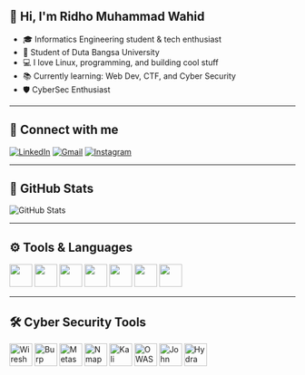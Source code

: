 ## 👋 Hi, I'm Ridho Muhammad Wahid

* 🎓 Informatics Engineering student & tech enthusiast
* 🏫 Student of Duta Bangsa University
* 💻 I love Linux, programming, and building cool stuff
* 📚 Currently learning: Web Dev, CTF, and Cyber Security
* 🛡️ CyberSec Enthusiast

---

## 🔗 Connect with me

[![LinkedIn](https://img.shields.io/badge/-LinkedIn-blue?style=flat\&logo=linkedin)]([https://linkedin.com/in/ridho-muhammad-wahid]%28https://www.linkedin.com/in/ridho-muhammad-wahid-b50761344/%29)
[![Gmail](https://img.shields.io/badge/-Gmail-D14836?style=flat\&logo=gmail\&logoColor=white)](mailto:ridhoyaka999@gmail.com)
[![Instagram](https://img.shields.io/badge/-Instagram-E4405F?style=flat\&logo=instagram\&logoColor=white)](https://instagram.com/ridhoyaka_)

---

## 🚀 GitHub Stats

![GitHub Stats](https://github-readme-stats.vercel.app/api?username=ridhoyaka\&show_icons=true\&hide_title=true\&count_private=true\&hide=prs\&theme=radical)

---

## ⚙️ Tools & Languages

<p>
  <img src="https://cdn.jsdelivr.net/gh/devicons/devicon/icons/python/python-original.svg" width="40" height="40"/>
  <img src="https://cdn.jsdelivr.net/gh/devicons/devicon/icons/c/c-original.svg" width="40" height="40"/>
  <img src="https://cdn.jsdelivr.net/gh/devicons/devicon/icons/cplusplus/cplusplus-original.svg" width="40" height="40"/>
  <img src="https://cdn.jsdelivr.net/gh/devicons/devicon/icons/javascript/javascript-original.svg" width="40" height="40"/>
  <img src="https://cdn.jsdelivr.net/gh/devicons/devicon/icons/html5/html5-original.svg" width="40" height="40"/>
  <img src="https://cdn.jsdelivr.net/gh/devicons/devicon/icons/css3/css3-original.svg" width="40" height="40"/>
  <img src="https://cdn.jsdelivr.net/gh/devicons/devicon/icons/linux/linux-original.svg" width="40" height="40"/>
</p>

---

## 🛠️ Cyber Security Tools

<p>
  <img src="https://img.icons8.com/color/48/000000/wireshark.png" title="Wireshark" width="40" height="40"/>
  <img src="https://img.icons8.com/ios-filled/50/fa314a/burp-suite.png" title="Burp Suite" width="40" height="40"/>
  <img src="https://img.icons8.com/ios-filled/50/fa314a/metasploit.png" title="Metasploit" width="40" height="40"/>
  <img src="https://img.icons8.com/ios-filled/50/00e676/nmap.png" title="Nmap" width="40" height="40"/>
  <img src="https://upload.wikimedia.org/wikipedia/commons/4/4b/Logo-kali-linux.png" title="Kali Linux" width="40" height="40"/>
  <img src="https://upload.wikimedia.org/wikipedia/commons/2/20/OWASP_logo.svg" title="OWASP ZAP" width="40" height="40"/>
  <img src="https://upload.wikimedia.org/wikipedia/commons/6/6b/John_the_Ripper_logo.png" title="John the Ripper" width="40" height="40"/>
  <img src="https://upload.wikimedia.org/wikipedia/commons/9/97/Hydra-logo.png" title="Hydra" width="40" height="40"/>
</p>
